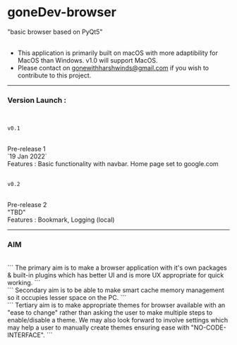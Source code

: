 # goneDev-browser
"basic browser based on PyQt5"
<br>
<br>

- This application is primarily built on macOS with more adaptibility for MacOS than Windows. v1.0 will support MacOS. 
- Please contact on gonewithharshwinds@gmail.com if you wish to contribute to this project.


---
### Version Launch :
<br>

`v0.1`

<br>
Pre-release 1 
<br>
`19 Jan 2022`
<br>
Features : Basic functionality with navbar. Home page set to google.com 

<br>
<br>

`v0.2`

<br>
Pre-release 2 
<br>
"TBD"
<br>
Features : Bookmark, Logging (local)

---

### AIM
<br>
```
The primary aim is to make a browser application with it's own packages & built-in plugins which has better UI and is more UX appropriate for quick working.
```
<br>
```
Secondary aim is to be able to make smart cache memory management so it occupies lesser space on the PC.
```
<br>
```
Tertiary aim is to make appropriate themes for browser available with an "ease to change" rather than asking the user to make multiple steps to enable/disable a theme. We may also look forward to involve settings which may help a user to manually create themes ensuring ease with "NO-CODE-INTERFACE".
```
